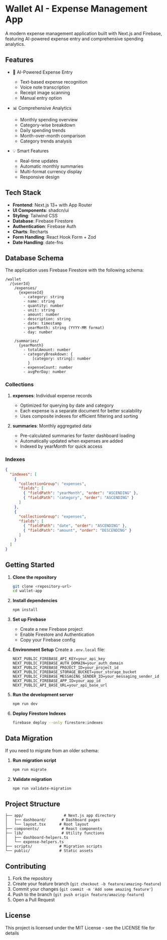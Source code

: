# Wallet AI - Expense Management App

A modern expense management application built with Next.js and Firebase, featuring AI-powered expense entry and comprehensive spending analytics.

## Features

- 🤖 AI-Powered Expense Entry
  - Text-based expense recognition
  - Voice note transcription
  - Receipt image scanning
  - Manual entry option

- 📊 Comprehensive Analytics
  - Monthly spending overview
  - Category-wise breakdown
  - Daily spending trends
  - Month-over-month comparison
  - Category trends analysis

- 💡 Smart Features
  - Real-time updates
  - Automatic monthly summaries
  - Multi-format currency display
  - Responsive design

## Tech Stack

- **Frontend**: Next.js 13+ with App Router
- **UI Components**: shadcn/ui
- **Styling**: Tailwind CSS
- **Database**: Firebase Firestore
- **Authentication**: Firebase Auth
- **Charts**: Recharts
- **Form Handling**: React Hook Form + Zod
- **Date Handling**: date-fns

## Database Schema

The application uses Firebase Firestore with the following schema:

```
/wallet
  /{userId}
    /expenses/
      {expenseId}
        - category: string
        - name: string
        - quantity: number
        - unit: string
        - amount: number
        - description: string
        - date: timestamp
        - yearMonth: string (YYYY-MM format)
        - day: number

    /summaries/
      {yearMonth}
        - totalAmount: number
        - categoryBreakdown: {
            [category: string]: number
          }
        - expenseCount: number
        - avgPerDay: number
```

### Collections

1. **expenses**: Individual expense records
   - Optimized for querying by date and category
   - Each expense is a separate document for better scalability
   - Uses composite indexes for efficient filtering and sorting

2. **summaries**: Monthly aggregated data
   - Pre-calculated summaries for faster dashboard loading
   - Automatically updated when expenses are added
   - Indexed by yearMonth for quick access

### Indexes

```json
{
  "indexes": [
    {
      "collectionGroup": "expenses",
      "fields": [
        { "fieldPath": "yearMonth", "order": "ASCENDING" },
        { "fieldPath": "category", "order": "ASCENDING" }
      ]
    },
    {
      "collectionGroup": "expenses",
      "fields": [
        { "fieldPath": "date", "order": "ASCENDING" },
        { "fieldPath": "amount", "order": "DESCENDING" }
      ]
    }
  ]
}
```

## Getting Started

1. **Clone the repository**
   ```bash
   git clone <repository-url>
   cd wallet-app
   ```

2. **Install dependencies**
   ```bash
   npm install
   ```

3. **Set up Firebase**
   - Create a new Firebase project
   - Enable Firestore and Authentication
   - Copy your Firebase config

4. **Environment Setup**
   Create a `.env.local` file:
   ```env
   NEXT_PUBLIC_FIREBASE_API_KEY=your_api_key
   NEXT_PUBLIC_FIREBASE_AUTH_DOMAIN=your_auth_domain
   NEXT_PUBLIC_FIREBASE_PROJECT_ID=your_project_id
   NEXT_PUBLIC_FIREBASE_STORAGE_BUCKET=your_storage_bucket
   NEXT_PUBLIC_FIREBASE_MESSAGING_SENDER_ID=your_messaging_sender_id
   NEXT_PUBLIC_FIREBASE_APP_ID=your_app_id
   NEXT_PUBLIC_API_BASE_URL=your_api_base_url
   ```

5. **Run the development server**
   ```bash
   npm run dev
   ```

6. **Deploy Firestore Indexes**
   ```bash
   firebase deploy --only firestore:indexes
   ```

## Data Migration

If you need to migrate from an older schema:

1. **Run migration script**
   ```bash
   npm run migrate
   ```

2. **Validate migration**
   ```bash
   npm run validate-migration
   ```

## Project Structure

```
├── app/                  # Next.js app directory
│   ├── dashboard/       # Dashboard pages
│   └── layout.tsx      # Root layout
├── components/          # React components
├── lib/                 # Utility functions
│   ├── dashboard-helpers.ts
│   └── expense-helpers.ts
├── scripts/            # Migration scripts
└── public/             # Static assets
```

## Contributing

1. Fork the repository
2. Create your feature branch (`git checkout -b feature/amazing-feature`)
3. Commit your changes (`git commit -m 'Add some amazing feature'`)
4. Push to the branch (`git push origin feature/amazing-feature`)
5. Open a Pull Request

## License

This project is licensed under the MIT License - see the LICENSE file for details 